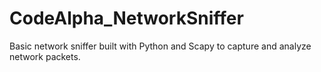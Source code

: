 # CodeAlpha_NetworkSniffer
Basic network sniffer built with Python and Scapy to capture and analyze network packets.
